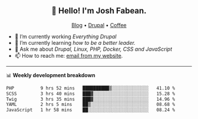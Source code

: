 <h2 align="center">👋 Hello! I'm Josh Fabean.</h2>
<p align="center">
  <a href="https://joshfabean.com">Blog</a> •
  <a href="https://www.drupal.org/u/joshfabean">Drupal</a> •
  <a href="https://www.buymeacoffee.com/LSxne6Yr4">Coffee</a>
</p>

- 🔭 I’m currently working *Everything Drupal*
- 🌱 I’m currently learning *how to be a better leader.*
- 💬 Ask me about *Drupal, Linux, PHP, Docker, CSS and JavaScript*
- 📫 How to reach me: [email from my website](https://joshfabean.com).

-------

📊 **Weekly development breakdown**
<!--START_SECTION:waka-->

```txt
PHP          9 hrs 52 mins   ██████████▒░░░░░░░░░░░░░░   41.10 %
SCSS         3 hrs 40 mins   ███▓░░░░░░░░░░░░░░░░░░░░░   15.28 %
Twig         3 hrs 35 mins   ███▓░░░░░░░░░░░░░░░░░░░░░   14.96 %
YAML         2 hrs 5 mins    ██▒░░░░░░░░░░░░░░░░░░░░░░   08.68 %
JavaScript   1 hr 58 mins    ██░░░░░░░░░░░░░░░░░░░░░░░   08.24 %
```

<!--END_SECTION:waka-->

<!--
**fabean/fabean** is a ✨ _special_ ✨ repository because its `README.md` (this file) appears on your GitHub profile.

Here are some ideas to get you started:

- 🔭 I’m currently working on ...
- 🌱 I’m currently learning ...
- 👯 I’m looking to collaborate on ...
- 🤔 I’m looking for help with ...
- 💬 Ask me about ...
- 📫 How to reach me: ...
- 😄 Pronouns: ...
- ⚡ Fun fact: ...
-->
